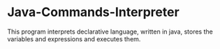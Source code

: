 # Java-Commands-Interpreter
This program interprets declarative language, written in java, stores the variables and expressions and executes them.
